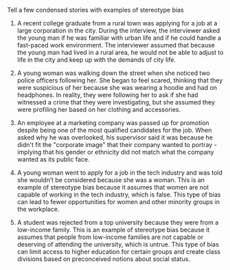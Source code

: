 Tell a few condensed stories with examples of stereotype bias

1. A recent college graduate from a rural town was applying for a job at a large corporation in the city. During the interview, the interviewer asked the young man if he was familiar with urban life and if he could handle a fast-paced work environment. The interviewer assumed that because the young man had lived in a rural area, he would not be able to adjust to life in the city and keep up with the demands of city life. 

2. A young woman was walking down the street when she noticed two police officers following her. She began to feel scared, thinking that they were suspicious of her because she was wearing a hoodie and had on headphones. In reality, they were following her to ask if she had witnessed a crime that they were investigating, but she assumed they were profiling her based on her clothing and accessories. 

3. An employee at a marketing company was passed up for promotion despite being one of the most qualified candidates for the job. When asked why he was overlooked, his supervisor said it was because he didn't fit the "corporate image" that their company wanted to portray - implying that his gender or ethnicity did not match what the company wanted as its public face.

5. A young woman went to apply for a job in the tech industry and was told she wouldn’t be considered because she was a woman. This is an example of stereotype bias because it assumes that women are not capable of working in the tech industry, which is false. This type of bias can lead to fewer opportunities for women and other minority groups in the workplace.

5. A student was rejected from a top university because they were from a low-income family. This is an example of stereotype bias because it assumes that people from low-income families are not capable or deserving of attending the university, which is untrue. This type of bias can limit access to higher education for certain groups and create class divisions based on preconceived notions about social status. 
